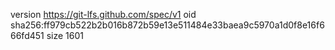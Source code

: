 version https://git-lfs.github.com/spec/v1
oid sha256:ff979cb522b2b016b872b59e13e511484e33baea9c5970a1d0f8e16f666fd451
size 1601
